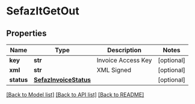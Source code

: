 # SefazItGetOut

## Properties
Name | Type | Description | Notes
------------ | ------------- | ------------- | -------------
**key** | **str** | Invoice Access Key | [optional] 
**xml** | **str** | XML Signed | [optional] 
**status** | [**SefazInvoiceStatus**](SefazInvoiceStatus.md) |  | [optional] 

[[Back to Model list]](../README.md#documentation-for-models) [[Back to API list]](../README.md#documentation-for-api-endpoints) [[Back to README]](../README.md)


